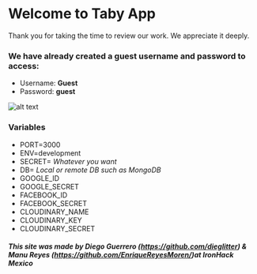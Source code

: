 # Welcome to Taby App
Thank you for taking the time to review our work. We appreciate it deeply. 

### We have already created a guest username and password to access:
- Username: **Guest**
- Password: **guest**

![alt text](https://res.cloudinary.com/dieglitter/image/upload/v1599832682/taby/taby-DosNnU0U4AAlZ6I.jpg.jpg "Taby App")

### Variables
* PORT=3000<br>
* ENV=development<br>
* SECRET= *Whatever you want* <br>
* DB= *Local or remote DB such as MongoDB*<br>
* GOOGLE_ID<br>
* GOOGLE_SECRET<br>
* FACEBOOK_ID<br>
* FACEBOOK_SECRET<br>
* CLOUDINARY_NAME<br>
* CLOUDINARY_KEY<br>
* CLOUDINARY_SECRET<br>


##### This site was made by Diego Guerrero (https://github.com/dieglitter) & Manu Reyes (https://github.com/EnriqueReyesMoren/)at IronHack Mexico
